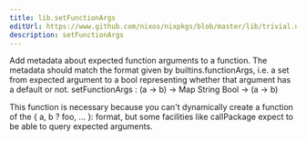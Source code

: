 ```yaml
---
title: lib.setFunctionArgs
editUrl: https://www.github.com/nixos/nixpkgs/blob/master/lib/trivial.nix#L576C21
description: setFunctionArgs
---
```


Add metadata about expected function arguments to a function.
The metadata should match the format given by
builtins.functionArgs, i.e. a set from expected argument to a bool
representing whether that argument has a default or not.
setFunctionArgs : (a → b) → Map String Bool → (a → b)

This function is necessary because you can't dynamically create a
function of the { a, b ? foo, ... }: format, but some facilities
like callPackage expect to be able to query expected arguments.
